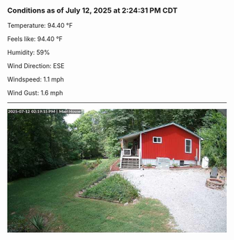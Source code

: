 ### Conditions as of July 12, 2025 at 2:24:31 PM CDT 

Temperature: 94.40 &deg;F

Feels like: 94.40 &deg;F

Humidity: 59%

Wind Direction: ESE

Windspeed: 1.1 mph

Wind Gust: 1.6 mph

---

<img src="./images/latest.jpeg"/>

